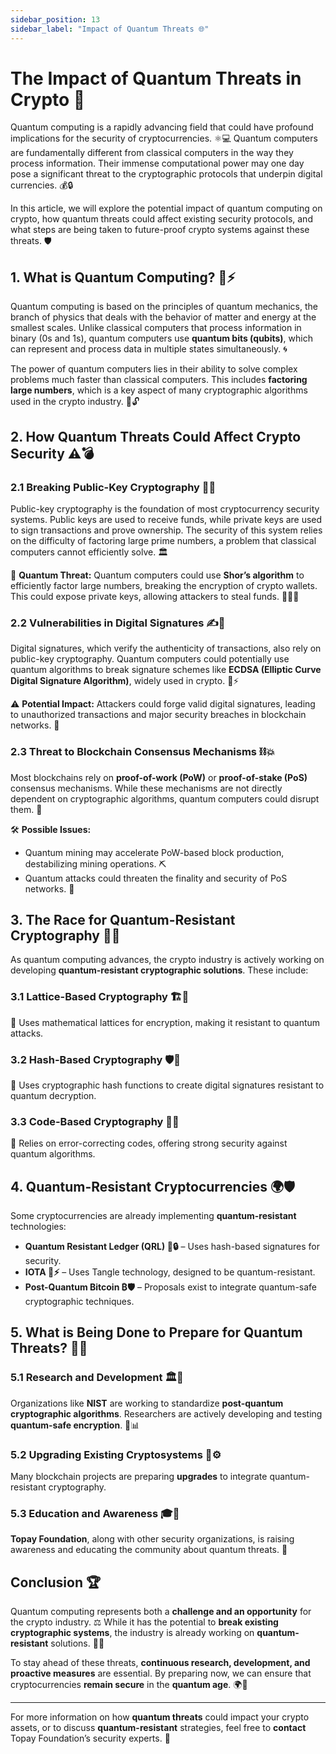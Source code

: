 ```yaml
---
sidebar_position: 13
sidebar_label: "Impact of Quantum Threats 🌐"
---
```


# **The Impact of Quantum Threats in Crypto 🚀**

Quantum computing is a rapidly advancing field that could have profound implications for the security of cryptocurrencies. ⚛️💻 Quantum computers are fundamentally different from classical computers in the way they process information. Their immense computational power may one day pose a significant threat to the cryptographic protocols that underpin digital currencies. 💰🔒

In this article, we will explore the potential impact of quantum computing on crypto, how quantum threats could affect existing security protocols, and what steps are being taken to future-proof crypto systems against these threats. 🛡️

## 1. **What is Quantum Computing? 🧠⚡**

Quantum computing is based on the principles of quantum mechanics, the branch of physics that deals with the behavior of matter and energy at the smallest scales. Unlike classical computers that process information in binary (0s and 1s), quantum computers use **quantum bits (qubits)**, which can represent and process data in multiple states simultaneously. 🌀

The power of quantum computers lies in their ability to solve complex problems much faster than classical computers. This includes **factoring large numbers**, which is a key aspect of many cryptographic algorithms used in the crypto industry. 🔢🔓

## 2. **How Quantum Threats Could Affect Crypto Security ⚠️💣**

### 2.1 **Breaking Public-Key Cryptography 🔑❌**

Public-key cryptography is the foundation of most cryptocurrency security systems. Public keys are used to receive funds, while private keys are used to sign transactions and prove ownership. The security of this system relies on the difficulty of factoring large prime numbers, a problem that classical computers cannot efficiently solve. 🏛️

🚨 **Quantum Threat:** Quantum computers could use **Shor’s algorithm** to efficiently factor large numbers, breaking the encryption of crypto wallets. This could expose private keys, allowing attackers to steal funds. 🏴‍☠️💸

### 2.2 **Vulnerabilities in Digital Signatures ✍️🔏**

Digital signatures, which verify the authenticity of transactions, also rely on public-key cryptography. Quantum computers could potentially use quantum algorithms to break signature schemes like **ECDSA (Elliptic Curve Digital Signature Algorithm)**, widely used in crypto. 📜⚡

⚠️ **Potential Impact:** Attackers could forge valid digital signatures, leading to unauthorized transactions and major security breaches in blockchain networks. 🛑

### 2.3 **Threat to Blockchain Consensus Mechanisms ⛓️💥**

Most blockchains rely on **proof-of-work (PoW)** or **proof-of-stake (PoS)** consensus mechanisms. While these mechanisms are not directly dependent on cryptographic algorithms, quantum computers could disrupt them. 🤖

🛠️ **Possible Issues:**  

- Quantum mining may accelerate PoW-based block production, destabilizing mining operations. ⛏️  
- Quantum attacks could threaten the finality and security of PoS networks. 🏦  

## 3. **The Race for Quantum-Resistant Cryptography 🏁🔐**

As quantum computing advances, the crypto industry is actively working on developing **quantum-resistant cryptographic solutions**. These include:

### 3.1 **Lattice-Based Cryptography 🏗️🧮**  

🔹 Uses mathematical lattices for encryption, making it resistant to quantum attacks.  

### 3.2 **Hash-Based Cryptography 🛡️🔗**  

🔹 Uses cryptographic hash functions to create digital signatures resistant to quantum decryption.  

### 3.3 **Code-Based Cryptography 📜🔢**  

🔹 Relies on error-correcting codes, offering strong security against quantum algorithms.  

## 4. **Quantum-Resistant Cryptocurrencies 🌍🛡️**

Some cryptocurrencies are already implementing **quantum-resistant** technologies:

- **Quantum Resistant Ledger (QRL) 🧮🔒** – Uses hash-based signatures for security.  
- **IOTA 🔗⚡** – Uses Tangle technology, designed to be quantum-resistant.  
- **Post-Quantum Bitcoin ₿🛡️** – Proposals exist to integrate quantum-safe cryptographic techniques.  

## 5. **What is Being Done to Prepare for Quantum Threats? 🚧🔭**

### 5.1 **Research and Development 🏛️📖**  

Organizations like **NIST** are working to standardize **post-quantum cryptographic algorithms**. Researchers are actively developing and testing **quantum-safe encryption**. 🧪📊

### 5.2 **Upgrading Existing Cryptosystems 🔄⚙️**  

Many blockchain projects are preparing **upgrades** to integrate quantum-resistant cryptography.  

### 5.3 **Education and Awareness 🎓📢**  

**Topay Foundation**, along with other security organizations, is raising awareness and educating the community about quantum threats. 📡  

## **Conclusion 🏆**  

Quantum computing represents both a **challenge and an opportunity** for the crypto industry. ⚖️ While it has the potential to **break existing cryptographic systems**, the industry is already working on **quantum-resistant** solutions. 🔐🚀  

To stay ahead of these threats, **continuous research, development, and proactive measures** are essential. By preparing now, we can ensure that cryptocurrencies **remain secure** in the **quantum age**. 🌍🔐

---  

For more information on how **quantum threats** could impact your crypto assets, or to discuss **quantum-resistant** strategies, feel free to **contact** Topay Foundation’s security experts. 📩  
